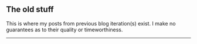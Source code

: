 ## The old stuff

This is where my posts from previous blog iteration(s) exist. I make no guarantees as to their quality or timeworthiness.

---